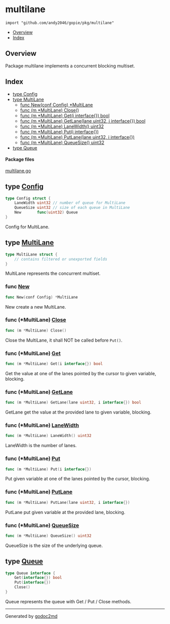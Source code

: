 

# multilane
`import "github.com/andy2046/gopie/pkg/multilane"`

* [Overview](#pkg-overview)
* [Index](#pkg-index)

## <a name="pkg-overview">Overview</a>
Package multilane implements a concurrent blocking multiset.




## <a name="pkg-index">Index</a>
* [type Config](#Config)
* [type MultiLane](#MultiLane)
  * [func New(conf Config) *MultiLane](#New)
  * [func (m *MultiLane) Close()](#MultiLane.Close)
  * [func (m *MultiLane) Get(i interface{}) bool](#MultiLane.Get)
  * [func (m *MultiLane) GetLane(lane uint32, i interface{}) bool](#MultiLane.GetLane)
  * [func (m *MultiLane) LaneWidth() uint32](#MultiLane.LaneWidth)
  * [func (m *MultiLane) Put(i interface{})](#MultiLane.Put)
  * [func (m *MultiLane) PutLane(lane uint32, i interface{})](#MultiLane.PutLane)
  * [func (m *MultiLane) QueueSize() uint32](#MultiLane.QueueSize)
* [type Queue](#Queue)


#### <a name="pkg-files">Package files</a>
[multilane.go](/src/github.com/andy2046/gopie/pkg/multilane/multilane.go) 






## <a name="Config">type</a> [Config](/src/target/multilane.go?s=454:609#L27)
``` go
type Config struct {
    LaneWidth uint32 // number of queue for MultiLane
    QueueSize uint32 // size of each queue in MultiLane
    New       func(uint32) Queue
}
```
Config for MultiLane.










## <a name="MultiLane">type</a> [MultiLane](/src/target/multilane.go?s=662:839#L34)
``` go
type MultiLane struct {
    // contains filtered or unexported fields
}
```
MultiLane represents the concurrent multiset.







### <a name="New">func</a> [New](/src/target/multilane.go?s=874:906#L46)
``` go
func New(conf Config) *MultiLane
```
New create a new MultiLane.





### <a name="MultiLane.Close">func</a> (\*MultiLane) [Close](/src/target/multilane.go?s=2432:2459#L114)
``` go
func (m *MultiLane) Close()
```
Close the MultiLane, it shall NOT be called before `Put()`.




### <a name="MultiLane.Get">func</a> (\*MultiLane) [Get](/src/target/multilane.go?s=1897:1940#L85)
``` go
func (m *MultiLane) Get(i interface{}) bool
```
Get the value at one of the lanes pointed by the cursor to given variable,
blocking.




### <a name="MultiLane.GetLane">func</a> (\*MultiLane) [GetLane](/src/target/multilane.go?s=1527:1587#L73)
``` go
func (m *MultiLane) GetLane(lane uint32, i interface{}) bool
```
GetLane get the value at the provided lane to given variable,
blocking.




### <a name="MultiLane.LaneWidth">func</a> (\*MultiLane) [LaneWidth](/src/target/multilane.go?s=2546:2584#L121)
``` go
func (m *MultiLane) LaneWidth() uint32
```
LaneWidth is the number of lanes.




### <a name="MultiLane.Put">func</a> (\*MultiLane) [Put](/src/target/multilane.go?s=2178:2216#L100)
``` go
func (m *MultiLane) Put(i interface{})
```
Put given variable at one of the lanes pointed by the cursor,
blocking.




### <a name="MultiLane.PutLane">func</a> (\*MultiLane) [PutLane](/src/target/multilane.go?s=1705:1760#L79)
``` go
func (m *MultiLane) PutLane(lane uint32, i interface{})
```
PutLane put given variable at the provided lane,
blocking.




### <a name="MultiLane.QueueSize">func</a> (\*MultiLane) [QueueSize](/src/target/multilane.go?s=2671:2709#L126)
``` go
func (m *MultiLane) QueueSize() uint32
```
QueueSize is the size of the underlying queue.




## <a name="Queue">type</a> [Queue](/src/target/multilane.go?s=352:425#L20)
``` go
type Queue interface {
    Get(interface{}) bool
    Put(interface{})
    Close()
}
```
Queue represents the queue with Get / Put / Close methods.














- - -
Generated by [godoc2md](http://godoc.org/github.com/davecheney/godoc2md)

